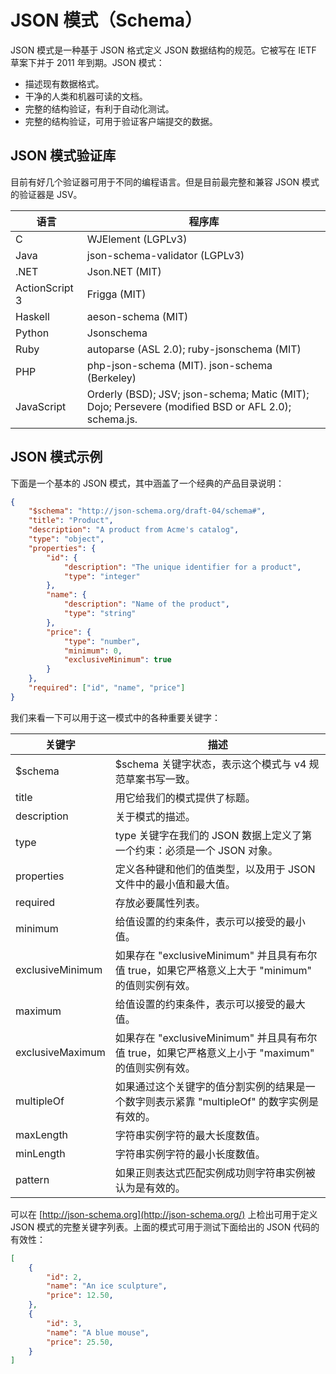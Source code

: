# JSON 模式（Schema）



JSON 模式是一种基于 JSON 格式定义 JSON 数据结构的规范。它被写在 IETF 草案下并于 2011 年到期。JSON 模式：

- 描述现有数据格式。
- 干净的人类和机器可读的文档。
- 完整的结构验证，有利于自动化测试。
- 完整的结构验证，可用于验证客户端提交的数据。

## JSON 模式验证库

目前有好几个验证器可用于不同的编程语言。但是目前最完整和兼容 JSON 模式的验证器是 JSV。

| 语言           | 程序库                                                       |
| -------------- | ------------------------------------------------------------ |
| C              | WJElement (LGPLv3)                                           |
| Java           | json-schema-validator (LGPLv3)                               |
| .NET           | Json.NET (MIT)                                               |
| ActionScript 3 | Frigga (MIT)                                                 |
| Haskell        | aeson-schema (MIT)                                           |
| Python         | Jsonschema                                                   |
| Ruby           | autoparse (ASL 2.0); ruby-jsonschema (MIT)                   |
| PHP            | php-json-schema (MIT). json-schema (Berkeley)                |
| JavaScript     | Orderly (BSD); JSV; json-schema; Matic (MIT); Dojo; Persevere (modified BSD or AFL 2.0); schema.js. |

## JSON 模式示例

下面是一个基本的 JSON 模式，其中涵盖了一个经典的产品目录说明：

```json
{
    "$schema": "http://json-schema.org/draft-04/schema#",
    "title": "Product",
    "description": "A product from Acme's catalog",
    "type": "object",
    "properties": {
        "id": {
            "description": "The unique identifier for a product",
            "type": "integer"
        },
        "name": {
            "description": "Name of the product",
            "type": "string"
        },
        "price": {
            "type": "number",
            "minimum": 0,
            "exclusiveMinimum": true
        }
    },
    "required": ["id", "name", "price"]
}
```

我们来看一下可以用于这一模式中的各种重要关键字：

| 关键字           | 描述                                                         |
| ---------------- | ------------------------------------------------------------ |
| $schema          | $schema 关键字状态，表示这个模式与 v4 规范草案书写一致。     |
| title            | 用它给我们的模式提供了标题。                                 |
| description      | 关于模式的描述。                                             |
| type             | type 关键字在我们的 JSON 数据上定义了第一个约束：必须是一个 JSON 对象。 |
| properties       | 定义各种键和他们的值类型，以及用于 JSON 文件中的最小值和最大值。 |
| required         | 存放必要属性列表。                                           |
| minimum          | 给值设置的约束条件，表示可以接受的最小值。                   |
| exclusiveMinimum | 如果存在 "exclusiveMinimum" 并且具有布尔值 true，如果它严格意义上大于 "minimum" 的值则实例有效。 |
| maximum          | 给值设置的约束条件，表示可以接受的最大值。                   |
| exclusiveMaximum | 如果存在 "exclusiveMinimum" 并且具有布尔值 true，如果它严格意义上小于 "maximum" 的值则实例有效。 |
| multipleOf       | 如果通过这个关键字的值分割实例的结果是一个数字则表示紧靠 "multipleOf" 的数字实例是有效的。 |
| maxLength        | 字符串实例字符的最大长度数值。                               |
| minLength        | 字符串实例字符的最小长度数值。                               |
| pattern          | 如果正则表达式匹配实例成功则字符串实例被认为是有效的。       |

可以在 [http://json-schema.org](http://json-schema.org/) 上检出可用于定义 JSON 模式的完整关键字列表。上面的模式可用于测试下面给出的 JSON 代码的有效性：

```json
[
    {
        "id": 2,
        "name": "An ice sculpture",
        "price": 12.50,
    },
    {
        "id": 3,
        "name": "A blue mouse",
        "price": 25.50,
    }
]
```
